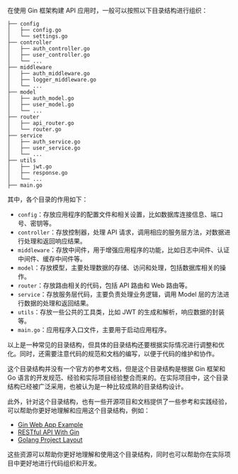 在使用 Gin 框架构建 API 应用时，一般可以按照以下目录结构进行组织：

```
├── config
│   ├── config.go
│   └── settings.go
├── controller
│   ├── auth_controller.go
│   ├── user_controller.go
│   └── ...
├── middleware
│   ├── auth_middleware.go
│   ├── logger_middleware.go
│   └── ...
├── model
│   ├── auth_model.go
│   ├── user_model.go
│   └── ...
├── router
│   ├── api_router.go
│   └── router.go
├── service
│   ├── auth_service.go
│   ├── user_service.go
│   └── ...
├── utils
│   ├── jwt.go
│   ├── response.go
│   └── ...
├── main.go
```

其中，各个目录的作用如下：

- `config`：存放应用程序的配置文件和相关设置，比如数据库连接信息、端口号、密钥等。
- `controller`：存放控制器，处理 API 请求，调用相应的服务层方法，对数据进行处理和返回响应结果。
- `middleware`：存放中间件，用于增强应用程序的功能，比如日志中间件、认证中间件、缓存中间件等。
- `model`：存放模型，主要处理数据的存储、访问和处理，包括数据库相关的操作。
- `router`：存放路由相关的代码，包括 API 路由和 Web 路由等。
- `service`：存放服务层代码，主要负责处理业务逻辑，调用 Model 层的方法进行数据的处理和返回结果。
- `utils`：存放一些公共的工具类，比如 JWT 的生成和解析，响应数据的封装等。
- `main.go`：应用程序入口文件，主要用于启动应用程序。

以上是一种常见的目录结构，但具体的目录结构还要根据实际情况进行调整和优化。同时，还需要注意代码的规范和文档的编写，以便于代码的维护和协作。

这个目录结构并没有一个官方的参考文档，但是这个目录结构是根据 Gin 框架和 Go 语言的开发规范、经验和实际项目经验整合而来的。在实际项目中，这个目录结构已经被广泛采用，也被认为是一种比较成熟的目录结构设计。

此外，针对这个目录结构，也有一些开源项目和文档提供了一些参考和实践经验，可以帮助你更好地理解和应用这个目录结构，例如：

- [Gin Web App Example](https://github.com/go-programming-tour-book/blog-service)
- [RESTful API With Gin](https://semaphoreci.com/community/tutorials/building-and-testing-a-rest-api-in-go-with-gin)
- [Golang Project Layout](https://github.com/golang-standards/project-layout)

这些资源可以帮助你更好地理解和使用这个目录结构，同时也可以帮助你在实际项目中更好地进行代码组织和开发。
